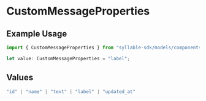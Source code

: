 # CustomMessageProperties

## Example Usage

```typescript
import { CustomMessageProperties } from "syllable-sdk/models/components";

let value: CustomMessageProperties = "label";
```

## Values

```typescript
"id" | "name" | "text" | "label" | "updated_at"
```